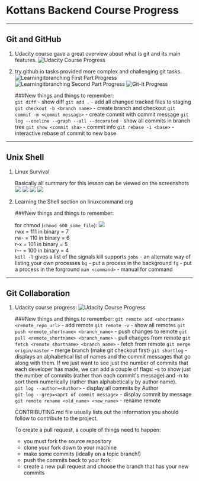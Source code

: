 # Kottans Backend Course Progress

---
## Git and GitHub
 
 1. Udacity course gave a great overview about what is git and its main features.
    ![Udacity Course Progress](pics/1_git/Udacity_git_basics.png)
 
 2. try.github.io tasks provided more complex and challenging git tasks.
    ![Learningitbranching First Part Progress](pics/1_git/learngitbranching_1.png)
    ![Learningitbranching Second Part Progress](pics/1_git/learngitbranching_2.png)
    ![Git-It Progress](pics/1_git/git-it.png)
 
    ###New things and things to remember:  
    `git diff` - show diff
    `git add .` - add all changed tracked files to staging
    `git checkout -b <branch name>` - create branch and checkout
    `git commit -m <commit message>` - create commit with commit message
    `git log --oneline --graph --all --decorated` - show all commits in branch tree
    `git show <commit sha>` - commit info
    `git rebase -i <base>` - interactive rebase of commit to new base
 
--- 
## Unix Shell
 
 1. Linux Survival
 
    Basically all summary for this lesson can be viewed on the screenshots
    ![](pics/2_unix/qiz1.png)
    ![](pics/2_unix/qiz2.png)
    ![](pics/2_unix/qiz3.png)
    ![](pics/2_unix/qiz4.png)
    
 2. Learning the Shell section on linuxcommand.org
 
    ###New things and things to remember:  
    
    for chmod (`chmod 600 some_file`):
        ![](http://linuxcommand.org/images/file_permissions.png)  
        rwx = 111 in binary = 7  
        rw- = 110 in binary = 6  
        r-x = 101 in binary = 5  
        r-- = 100 in binary = 4  
    `kill -l` gives a list of the signals kill supports
    `jobs` - an alternate way of listing your own processes
    `bg` - put a process in the background
    `fg` - put a process in the forground
    `man <command>` - manual for command

---    
## Git Collaboration 

  1. Udacity course progress:
  ![Udacity Course Progress](pics/3_git-collaboration/Udacity_course.png) 

     ###New things and things to remember:
     `git remote add <shortname> <remote_repo_url>` - add remote
     `git remote -v` - show all remotes
     `git push <remote_shortname> <branch_name>` - push changes to remote
     `git pull <remote_shortname> <branch_name>` - pull changes from remote
     `git fetch <remote_shortname> <branch_name>` - fetch from remote
     `git merge origin/master` - merge branch (make git checkout first)
     `git shortlog` - displays an alphabetical list of names and the commit messages that go along with them. If we just want to see just the number of commits that each developer has made, we can add a couple of flags: -s to show just the number of commits (rather than each commit's message) and -n to sort them numerically (rather than alphabetically by author name).  
     `git log --author=<Author>` - display all commits by Author  
     `git log --grep=<aprt of commit message>` - display commit by message
     `git remote rename <old_name> <new_name>` - rename remote
    
     CONTRIBUTING.md file usually lists out the information you should follow to contribute to the project.
    
     To create a pull request, a couple of things need to happen:
      - you must fork the source repository
      - clone your fork down to your machine
      - make some commits (ideally on a topic branch!)
      - push the commits back to your fork
      - create a new pull request and choose the branch that has your new commits
